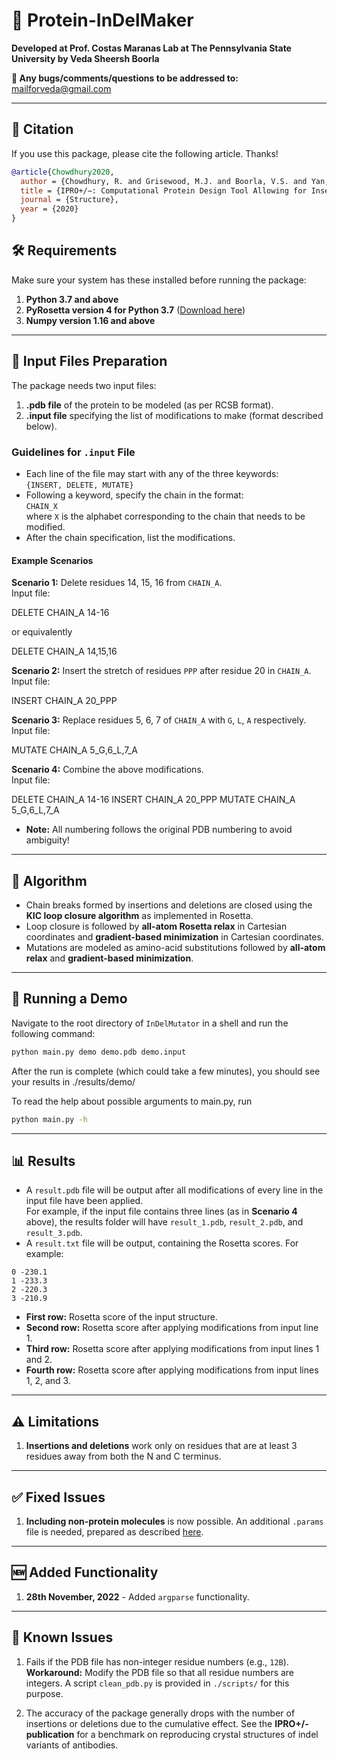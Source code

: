 # 🧬 Protein-InDelMaker 

**Developed at Prof. Costas Maranas Lab at The Pennsylvania State University by Veda Sheersh Boorla**

**📧 Any bugs/comments/questions to be addressed to:** [mailforveda@gmail.com](mailto:mailforveda@gmail.com)

---

## 📖 Citation

If you use this package, please cite the following article. Thanks!

```bibtex
@article{Chowdhury2020,
  author = {Chowdhury, R. and Grisewood, M.J. and Boorla, V.S. and Yan, Q. and Pfleger, B.F. and Maranas, C.D.},
  title = {IPRO+/−: Computational Protein Design Tool Allowing for Insertions and Deletions},
  journal = {Structure},
  year = {2020}
}
```

## 🛠️ Requirements

Make sure your system has these installed before running the package:

1. **Python 3.7 and above**
2. **PyRosetta version 4 for Python 3.7** ([Download here](http://www.pyrosetta.org/dow))
3. **Numpy version 1.16 and above**

---

## 📂 Input Files Preparation

The package needs two input files:

1. **.pdb file** of the protein to be modeled (as per RCSB format).
2. **.input file** specifying the list of modifications to make (format described below).

### Guidelines for `.input` File

- Each line of the file may start with any of the three keywords:  
  `{INSERT, DELETE, MUTATE}`
- Following a keyword, specify the chain in the format:  
  `CHAIN_X`  
  where `X` is the alphabet corresponding to the chain that needs to be modified.
- After the chain specification, list the modifications.

#### Example Scenarios

**Scenario 1:** Delete residues 14, 15, 16 from `CHAIN_A`.  
Input file:

  DELETE CHAIN_A 14-16

  or equivalently

  DELETE CHAIN_A 14,15,16

**Scenario 2:** Insert the stretch of residues `PPP` after residue 20 in `CHAIN_A`.  
Input file:

  INSERT CHAIN_A 20_PPP


**Scenario 3:** Replace residues 5, 6, 7 of `CHAIN_A` with `G`, `L`, `A` respectively.  
Input file:

  MUTATE CHAIN_A 5_G,6_L,7_A

**Scenario 4:** Combine the above modifications.  
Input file:

  DELETE CHAIN_A 14-16
  INSERT CHAIN_A 20_PPP
  MUTATE CHAIN_A 5_G,6_L,7_A


- **Note:** All numbering follows the original PDB numbering to avoid ambiguity!

---

## 🧠 Algorithm

- Chain breaks formed by insertions and deletions are closed using the **KIC loop closure algorithm** as implemented in Rosetta.
- Loop closure is followed by **all-atom Rosetta relax** in Cartesian coordinates and **gradient-based minimization** in Cartesian coordinates.
- Mutations are modeled as amino-acid substitutions followed by **all-atom relax** and **gradient-based minimization**.

---

## 🚀 Running a Demo

Navigate to the root directory of `InDelMutator` in a shell and run the following command:
```bash
python main.py demo demo.pdb demo.input
```

After the run is complete (which could take a few minutes), you should see your results in ./results/demo/

To read the help about possible arguments to main.py, run
```bash
python main.py -h
```
---

## 📊 Results

- A `result.pdb` file will be output after all modifications of every line in the input file have been applied.  
  For example, if the input file contains three lines (as in **Scenario 4** above), the results folder will have `result_1.pdb`, `result_2.pdb`, and `result_3.pdb`.
- A `result.txt` file will be output, containing the Rosetta scores. For example:
```
0 -230.1
1 -233.3
2 -220.3
3 -210.9
```

- **First row:** Rosetta score of the input structure.
- **Second row:** Rosetta score after applying modifications from input line 1.
- **Third row:** Rosetta score after applying modifications from input lines 1 and 2.
- **Fourth row:** Rosetta score after applying modifications from input lines 1, 2, and 3.

---

## ⚠️ Limitations

1. **Insertions and deletions** work only on residues that are at least 3 residues away from both the N and C terminus.

---

## ✅ Fixed Issues

1. **Including non-protein molecules** is now possible. An additional `.params` file is needed, prepared as described [here](https://www.rosettacommons.org/demos/latest/tutorials/prepare_ligand/prepare_ligand_tutorial).

---

## 🆕 Added Functionality

1. **28th November, 2022** - Added `argparse` functionality.

---

## 🐛 Known Issues

1. Fails if the PDB file has non-integer residue numbers (e.g., `12B`).  
   **Workaround:** Modify the PDB file so that all residue numbers are integers. A script `clean_pdb.py` is provided in `./scripts/` for this purpose.

2. The accuracy of the package generally drops with the number of insertions or deletions due to the cumulative effect. See the **IPRO+/- publication** for a benchmark on reproducing crystal structures of indel variants of antibodies.
